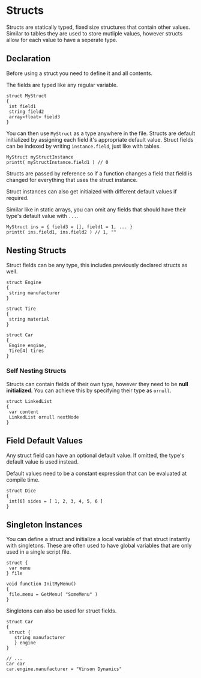 # Structs

Structs are statically typed, fixed size structures that contain other
values. Similar to tables they are used to store mutliple values,
however structs allow for each value to have a seperate type.

## Declaration

Before using a struct you need to define it and all contents.

The fields are typed like any regular variable.

``` 
struct MyStruct
{
 int field1
 string field2
 array<float> field3
}
```

You can then use `MyStruct` as a type anywhere in the file. Structs are
default initialized by assigning each field it\'s appropriate default
value. Struct fields can be indexed by writing `instance.field`, just
like with tables.

``` 
MyStruct myStructInstance
printt( myStructInstance.field1 ) // 0
```

Structs are passed by reference so if a function changes a field that
field is changed for everything that uses the struct instance.

Struct instances can also get initiaized with different default values
if required.

Similar like in static arrays, you can omit any fields that should have
their type\'s default value with `...`.

``` 
MyStruct ins = { field3 = [], field1 = 1, ... }
printt( ins.field1, ins.field2 ) // 1, ""
```

## Nesting Structs

Struct fields can be any type, this includes previously declared structs
as well.

``` 
struct Engine
{
 string manufacturer
}

struct Tire
{
 string material
}

struct Car
{
 Engine engine,
 Tire[4] tires
}
```

### Self Nesting Structs

Structs can contain fields of their own type, however they need to be
**null initialized**. You can achieve this by specifying their type as
`ornull`.

``` 
struct LinkedList
{
 var content
 LinkedList ornull nextNode
}
```

## Field Default Values

Any struct field can have an optional default value. If omitted, the
type\'s default value is used instead.

Default values need to be a constant expression that can be evaluated at
compile time.

``` 
struct Dice
{
 int[6] sides = [ 1, 2, 3, 4, 5, 6 ]
}
```

## Singleton Instances

You can define a struct and initialize a local variable of that struct
instantly with singletons. These are often used to have global variables
that are only used in a single script file.

``` 
struct {
 var menu
} file

void function InitMyMenu()
{
 file.menu = GetMenu( "SomeMenu" )
}
```

Singletons can also be used for struct fields.

``` 
struct Car
{
 struct {
   string manufacturer
   } engine
}

// ...
Car car
car.engine.manufacturer = "Vinson Dynamics"
```
